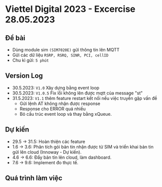 # Viettel Digital 2023 - Excercise 28.05.2023

## Đề bài
- Dùng module sim `(SIM7020E)` gửi thông tin lên MQTT
- Gửi các dữ liệu `RSRP, RSRQ, SINR, PCI, cellID`
- Chu kì gửi: `5 phút`

## Version Log
- 30.5.2023: `V1.0`   Xây dựng bằng event loop
- 30.5.2023: `V1.0.5` Fix lỗi không lên được mqtt của message "st"
- 31.5.2023: `V1.1`   thêm feature restart kết nối nếu việc truyền gặp vấn đề
  + Gửi lệnh AT không nhận được response
  + Response cho ERROR quá nhiều
  + Bỏ cấu trúc event loop và thay bằng xQueue.

## Dự kiến
- 29.5 -> 31.5: Hoàn thiện các feature
-  1.6 ->  3.6: Phân tích gói bản tin nhận được từ SIM và triển khai bản tin gửi lên cloud (Innoway -  Dự kiến).
-  4.6 ->  6.6: Đẩy bản tin lên cloud, làm dashboard.
-  7.6 ->  9.6: Implement đo thực tế.

## Quá trình làm việc 

